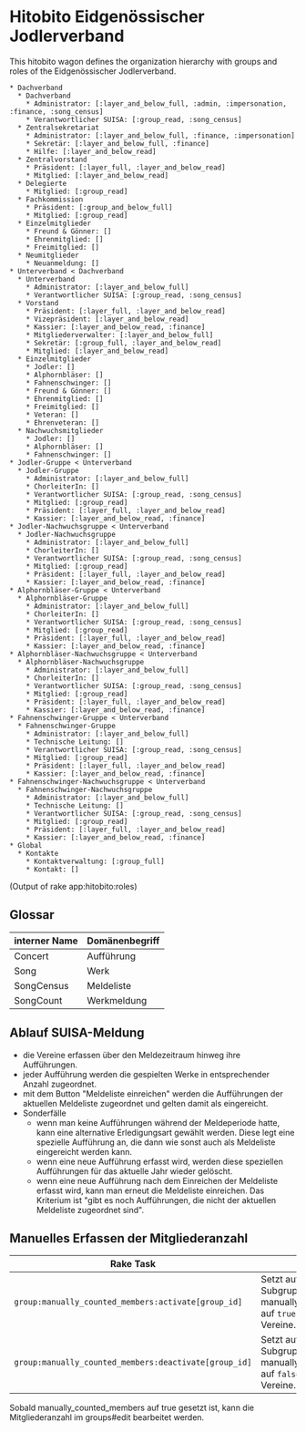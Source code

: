 # Hitobito Eidgenössischer Jodlerverband

This hitobito wagon defines the organization hierarchy with groups and roles
of the Eidgenössischer Jodlerverband.

<!-- roles:start -->
    * Dachverband
      * Dachverband
        * Administrator: [:layer_and_below_full, :admin, :impersonation, :finance, :song_census]
        * Verantwortlicher SUISA: [:group_read, :song_census]
      * Zentralsekretariat
        * Administrator: [:layer_and_below_full, :finance, :impersonation]
        * Sekretär: [:layer_and_below_full, :finance]
        * Hilfe: [:layer_and_below_read]
      * Zentralvorstand
        * Präsident: [:layer_full, :layer_and_below_read]
        * Mitglied: [:layer_and_below_read]
      * Delegierte
        * Mitglied: [:group_read]
      * Fachkommission
        * Präsident: [:group_and_below_full]
        * Mitglied: [:group_read]
      * Einzelmitglieder
        * Freund & Gönner: []
        * Ehrenmitglied: []
        * Freimitglied: []
      * Neumitglieder
        * Neuanmeldung: []
    * Unterverband < Dachverband
      * Unterverband
        * Administrator: [:layer_and_below_full]
        * Verantwortlicher SUISA: [:group_read, :song_census]
      * Vorstand
        * Präsident: [:layer_full, :layer_and_below_read]
        * Vizepräsident: [:layer_and_below_read]
        * Kassier: [:layer_and_below_read, :finance]
        * Mitgliederverwalter: [:layer_and_below_full]
        * Sekretär: [:group_full, :layer_and_below_read]
        * Mitglied: [:layer_and_below_read]
      * Einzelmitglieder
        * Jodler: []
        * Alphornbläser: []
        * Fahnenschwinger: []
        * Freund & Gönner: []
        * Ehrenmitglied: []
        * Freimitglied: []
        * Veteran: []
        * Ehrenveteran: []
      * Nachwuchsmitglieder
        * Jodler: []
        * Alphornbläser: []
        * Fahnenschwinger: []
    * Jodler-Gruppe < Unterverband
      * Jodler-Gruppe
        * Administrator: [:layer_and_below_full]
        * ChorleiterIn: []
        * Verantwortlicher SUISA: [:group_read, :song_census]
        * Mitglied: [:group_read]
        * Präsident: [:layer_full, :layer_and_below_read]
        * Kassier: [:layer_and_below_read, :finance]
    * Jodler-Nachwuchsgruppe < Unterverband
      * Jodler-Nachwuchsgruppe
        * Administrator: [:layer_and_below_full]
        * ChorleiterIn: []
        * Verantwortlicher SUISA: [:group_read, :song_census]
        * Mitglied: [:group_read]
        * Präsident: [:layer_full, :layer_and_below_read]
        * Kassier: [:layer_and_below_read, :finance]
    * Alphornbläser-Gruppe < Unterverband
      * Alphornbläser-Gruppe
        * Administrator: [:layer_and_below_full]
        * ChorleiterIn: []
        * Verantwortlicher SUISA: [:group_read, :song_census]
        * Mitglied: [:group_read]
        * Präsident: [:layer_full, :layer_and_below_read]
        * Kassier: [:layer_and_below_read, :finance]
    * Alphornbläser-Nachwuchsgruppe < Unterverband
      * Alphornbläser-Nachwuchsgruppe
        * Administrator: [:layer_and_below_full]
        * ChorleiterIn: []
        * Verantwortlicher SUISA: [:group_read, :song_census]
        * Mitglied: [:group_read]
        * Präsident: [:layer_full, :layer_and_below_read]
        * Kassier: [:layer_and_below_read, :finance]
    * Fahnenschwinger-Gruppe < Unterverband
      * Fahnenschwinger-Gruppe
        * Administrator: [:layer_and_below_full]
        * Technische Leitung: []
        * Verantwortlicher SUISA: [:group_read, :song_census]
        * Mitglied: [:group_read]
        * Präsident: [:layer_full, :layer_and_below_read]
        * Kassier: [:layer_and_below_read, :finance]
    * Fahnenschwinger-Nachwuchsgruppe < Unterverband
      * Fahnenschwinger-Nachwuchsgruppe
        * Administrator: [:layer_and_below_full]
        * Technische Leitung: []
        * Verantwortlicher SUISA: [:group_read, :song_census]
        * Mitglied: [:group_read]
        * Präsident: [:layer_full, :layer_and_below_read]
        * Kassier: [:layer_and_below_read, :finance]
    * Global
      * Kontakte
        * Kontaktverwaltung: [:group_full]
        * Kontakt: []

(Output of rake app:hitobito:roles)
<!-- roles:end -->

## Glossar

| interner Name             | Domänenbegriff   |
| --------------            | --------------   |
| Concert                   | Aufführung       |
| Song                      | Werk             |
| SongCensus                | Meldeliste       |
| SongCount                 | Werkmeldung      |

## Ablauf SUISA-Meldung

- die Vereine erfassen über den Meldezeitraum hinweg ihre Aufführungen.
- jeder Aufführung werden die gespielten Werke in entsprechender Anzahl zugeordnet.
- mit dem Button "Meldeliste einreichen" werden die Aufführungen der aktuellen Meldeliste zugeordnet und gelten damit als eingereicht.
- Sonderfälle
  - wenn man keine Aufführungen während der Meldeperiode hatte, kann eine alternative Erledigungsart gewählt werden. Diese legt eine spezielle Aufführung an, die dann wie sonst auch als Meldeliste eingereicht werden kann.
  - wenn eine neue Aufführung erfasst wird, werden diese speziellen Aufführungen für das aktuelle Jahr wieder gelöscht.
  - wenn eine neue Aufführung nach dem Einreichen der Meldeliste erfasst wird, kann man erneut die Meldeliste einreichen. Das Kriterium ist "gibt es noch Aufführungen, die nicht der aktuellen Meldeliste zugeordnet sind".

## Manuelles Erfassen der Mitgliederanzahl

| Rake Task                                             | Erklärung                                                                                       |
| ---------                                             | ---------                                                                                       |
| `group:manually_counted_members:activate[group_id]`   | Setzt auf self und allen Subgruppen manually_counted_members auf `true`. Betrifft nur Vereine.  |
| `group:manually_counted_members:deactivate[group_id]` | Setzt auf self und allen Subgruppen manually_counted_members auf `false`. Betrifft nur Vereine. |

Sobald manually_counted_members auf true gesetzt ist, kann die Mitgliederanzahl im groups#edit bearbeitet werden.